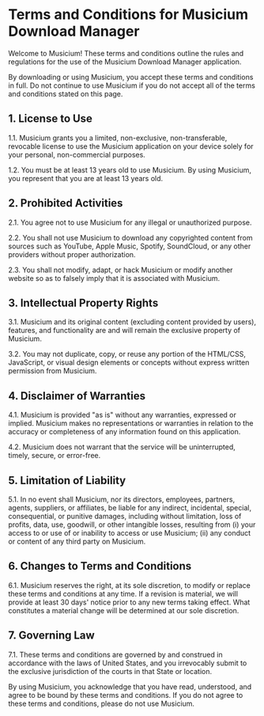 # Terms and Conditions for Musicium Download Manager

Welcome to Musicium! These terms and conditions outline the rules and regulations for the use of the Musicium Download Manager application.

By downloading or using Musicium, you accept these terms and conditions in full. Do not continue to use Musicium if you do not accept all of the terms and conditions stated on this page.

## 1. License to Use

1.1. Musicium grants you a limited, non-exclusive, non-transferable, revocable license to use the Musicium application on your device solely for your personal, non-commercial purposes.

1.2. You must be at least 13 years old to use Musicium. By using Musicium, you represent that you are at least 13 years old.

## 2. Prohibited Activities

2.1. You agree not to use Musicium for any illegal or unauthorized purpose.

2.2. You shall not use Musicium to download any copyrighted content from sources such as YouTube, Apple Music, Spotify, SoundCloud, or any other providers without proper authorization.

2.3. You shall not modify, adapt, or hack Musicium or modify another website so as to falsely imply that it is associated with Musicium.

## 3. Intellectual Property Rights

3.1. Musicium and its original content (excluding content provided by users), features, and functionality are and will remain the exclusive property of Musicium.

3.2. You may not duplicate, copy, or reuse any portion of the HTML/CSS, JavaScript, or visual design elements or concepts without express written permission from Musicium.

## 4. Disclaimer of Warranties

4.1. Musicium is provided "as is" without any warranties, expressed or implied. Musicium makes no representations or warranties in relation to the accuracy or completeness of any information found on this application.

4.2. Musicium does not warrant that the service will be uninterrupted, timely, secure, or error-free.

## 5. Limitation of Liability

5.1. In no event shall Musicium, nor its directors, employees, partners, agents, suppliers, or affiliates, be liable for any indirect, incidental, special, consequential, or punitive damages, including without limitation, loss of profits, data, use, goodwill, or other intangible losses, resulting from (i) your access to or use of or inability to access or use Musicium; (ii) any conduct or content of any third party on Musicium.

## 6. Changes to Terms and Conditions

6.1. Musicium reserves the right, at its sole discretion, to modify or replace these terms and conditions at any time. If a revision is material, we will provide at least 30 days' notice prior to any new terms taking effect. What constitutes a material change will be determined at our sole discretion.

## 7. Governing Law

7.1. These terms and conditions are governed by and construed in accordance with the laws of United States, and you irrevocably submit to the exclusive jurisdiction of the courts in that State or location.

By using Musicium, you acknowledge that you have read, understood, and agree to be bound by these terms and conditions. If you do not agree to these terms and conditions, please do not use Musicium.
